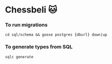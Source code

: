 # Chessbeli 🐱

### To run migrations
`cd sql/schema && goose postgres {dburl} down|up`

### To generate types from SQL
`sqlc generate`
